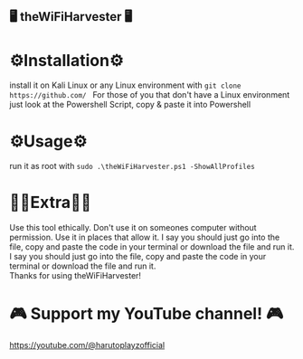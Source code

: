 <h2>🖥 theWiFiHarvester 🖥</h2>

# ⚙Installation⚙
install it on Kali Linux or any Linux environment with ```git clone https://github.com/ ```
For those of you that don't have a Linux environment just look at the Powershell Script, copy & paste it into Powershell

# ⚙Usage⚙
run it as root with ```sudo .\theWiFiHarvester.ps1 -ShowAllProfiles```

# 👨‍💻Extra👨‍💻
Use this tool ethically. Don't use it on someones computer without permission. Use it in places that allow it. I say you should just go into the file, copy and paste the code in your terminal or download the file and run it. I say you should just go into the file, copy and paste the code in your terminal or download the file and run it.
<br>
Thanks for using theWiFiHarvester!

# 🎮 Support my YouTube channel! 🎮
https://youtube.com/@harutoplayzofficial
